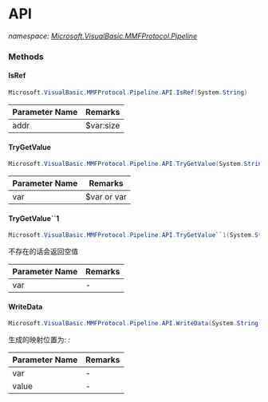 ﻿# API
_namespace: [Microsoft.VisualBasic.MMFProtocol.Pipeline](./index.md)_





### Methods

#### IsRef
```csharp
Microsoft.VisualBasic.MMFProtocol.Pipeline.API.IsRef(System.String)
```


|Parameter Name|Remarks|
|--------------|-------|
|addr|$var:size|


#### TryGetValue
```csharp
Microsoft.VisualBasic.MMFProtocol.Pipeline.API.TryGetValue(System.String)
```


|Parameter Name|Remarks|
|--------------|-------|
|var|$var or var|


#### TryGetValue``1
```csharp
Microsoft.VisualBasic.MMFProtocol.Pipeline.API.TryGetValue``1(System.String)
```
不存在的话会返回空值

|Parameter Name|Remarks|
|--------------|-------|
|var|-|


#### WriteData
```csharp
Microsoft.VisualBasic.MMFProtocol.Pipeline.API.WriteData(System.String,Microsoft.VisualBasic.Net.Protocols.RawStream,System.Int32)
```
生成的映射位置为: <var>:<ChunkSize>

|Parameter Name|Remarks|
|--------------|-------|
|var|-|
|value|-|



